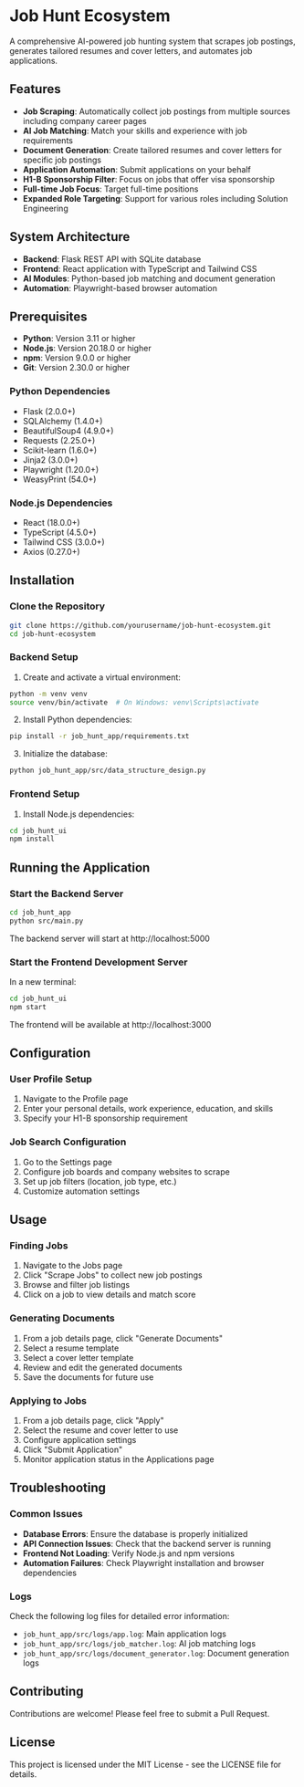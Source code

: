 # Job Hunt Ecosystem

A comprehensive AI-powered job hunting system that scrapes job postings, generates tailored resumes and cover letters, and automates job applications.

## Features

- **Job Scraping**: Automatically collect job postings from multiple sources including company career pages
- **AI Job Matching**: Match your skills and experience with job requirements
- **Document Generation**: Create tailored resumes and cover letters for specific job postings
- **Application Automation**: Submit applications on your behalf
- **H1-B Sponsorship Filter**: Focus on jobs that offer visa sponsorship
- **Full-time Job Focus**: Target full-time positions
- **Expanded Role Targeting**: Support for various roles including Solution Engineering

## System Architecture

- **Backend**: Flask REST API with SQLite database
- **Frontend**: React application with TypeScript and Tailwind CSS
- **AI Modules**: Python-based job matching and document generation
- **Automation**: Playwright-based browser automation

## Prerequisites

- **Python**: Version 3.11 or higher
- **Node.js**: Version 20.18.0 or higher
- **npm**: Version 9.0.0 or higher
- **Git**: Version 2.30.0 or higher

### Python Dependencies
- Flask (2.0.0+)
- SQLAlchemy (1.4.0+)
- BeautifulSoup4 (4.9.0+)
- Requests (2.25.0+)
- Scikit-learn (1.6.0+)
- Jinja2 (3.0.0+)
- Playwright (1.20.0+)
- WeasyPrint (54.0+)

### Node.js Dependencies
- React (18.0.0+)
- TypeScript (4.5.0+)
- Tailwind CSS (3.0.0+)
- Axios (0.27.0+)

## Installation

### Clone the Repository

```bash
git clone https://github.com/yourusername/job-hunt-ecosystem.git
cd job-hunt-ecosystem
```

### Backend Setup

1. Create and activate a virtual environment:

```bash
python -m venv venv
source venv/bin/activate  # On Windows: venv\Scripts\activate
```

2. Install Python dependencies:

```bash
pip install -r job_hunt_app/requirements.txt
```

3. Initialize the database:

```bash
python job_hunt_app/src/data_structure_design.py
```

### Frontend Setup

1. Install Node.js dependencies:

```bash
cd job_hunt_ui
npm install
```

## Running the Application

### Start the Backend Server

```bash
cd job_hunt_app
python src/main.py
```

The backend server will start at http://localhost:5000

### Start the Frontend Development Server

In a new terminal:

```bash
cd job_hunt_ui
npm start
```

The frontend will be available at http://localhost:3000

## Configuration

### User Profile Setup

1. Navigate to the Profile page
2. Enter your personal details, work experience, education, and skills
3. Specify your H1-B sponsorship requirement

### Job Search Configuration

1. Go to the Settings page
2. Configure job boards and company websites to scrape
3. Set up job filters (location, job type, etc.)
4. Customize automation settings

## Usage

### Finding Jobs

1. Navigate to the Jobs page
2. Click "Scrape Jobs" to collect new job postings
3. Browse and filter job listings
4. Click on a job to view details and match score

### Generating Documents

1. From a job details page, click "Generate Documents"
2. Select a resume template
3. Select a cover letter template
4. Review and edit the generated documents
5. Save the documents for future use

### Applying to Jobs

1. From a job details page, click "Apply"
2. Select the resume and cover letter to use
3. Configure application settings
4. Click "Submit Application"
5. Monitor application status in the Applications page

## Troubleshooting

### Common Issues

- **Database Errors**: Ensure the database is properly initialized
- **API Connection Issues**: Check that the backend server is running
- **Frontend Not Loading**: Verify Node.js and npm versions
- **Automation Failures**: Check Playwright installation and browser dependencies

### Logs

Check the following log files for detailed error information:

- `job_hunt_app/src/logs/app.log`: Main application logs
- `job_hunt_app/src/logs/job_matcher.log`: AI job matching logs
- `job_hunt_app/src/logs/document_generator.log`: Document generation logs

## Contributing

Contributions are welcome! Please feel free to submit a Pull Request.

## License

This project is licensed under the MIT License - see the LICENSE file for details.
